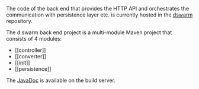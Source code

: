 The code of the back end that provides the HTTP API and orchestrates the communication with persistence layer etc. is currently hosted in the [dswarm](https://github.com/dswarm/dswarm) repository.

The d:swarm back end project is a multi-module Maven project that consists of 4 modules:  

+ [[controller]]
+ [[converter]]
+ [[init]]
+ [[persistence]]

The [JavaDoc](http://194.95.145.11/view/DMP%20Unstables/job/DMP%20Unstable%20%28Java%201.7%29/javadoc/) is available on the build server.